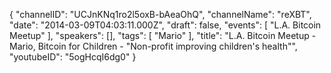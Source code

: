 {
    "channelID": "UCJnKNq1ro2l5oxB-bAeaOhQ",
    "channelName": "reXBT",
    "date": "2014-03-09T04:03:11.000Z",
    "draft": false,
    "events": [
        "L.A. Bitcoin Meetup"
    ],
    "speakers": [],
    "tags": [
        "Mario"
    ],
    "title": "L.A. Bitcoin Meetup - Mario, Bitcoin for Children - \"Non-profit improving children's health\"",
    "youtubeID": "5ogHcqI6dg0"
}
